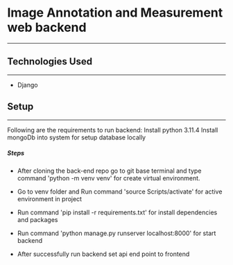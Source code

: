 <h1>Image Annotation and Measurement web backend</h1>
<hr><h2>Technologies Used</h2>
<hr><ul>
<li>Django</li>
</ul><h2>Setup</h2>
<hr><p>Following are the requirements to run backend:
Install python 3.11.4
Install mongoDb into system for setup database locally</p><h5>Steps</h5><ul>
<li>After cloning the back-end repo go to git base terminal and type command 'python -m venv venv' for create virtual environment.</li>
</ul><ul>
<li>Go to venv folder and Run command 'source Scripts/activate' for active environment in project</li>
</ul><ul>
<li>Run command 'pip install -r requirements.txt' for install dependencies and packages</li>
</ul><ul>
</ul><ul>
<li>Run command 'python manage.py runserver localhost:8000' for start backend</li>
</ul><ul>
<li>After successfully run backend set api end point to frontend</li>
</ul>
